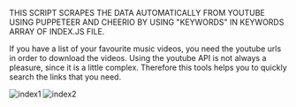 THIS SCRIPT SCRAPES THE DATA AUTOMATICALLY FROM YOUTUBE USING PUPPETEER AND CHEERIO BY USING "KEYWORDS" IN KEYWORDS ARRAY OF INDEX.JS FILE.

If you have a list of your favourite music videos, you need the youtube urls in order to download the videos. 
Using the youtube API is not always a pleasure, since it is a little complex. 
Therefore this tools helps you to quickly search the links that you need.

![index1](https://user-images.githubusercontent.com/71187941/114293739-27f49d80-9ab6-11eb-8a67-eff8cc2ef46e.png)
![index2](https://user-images.githubusercontent.com/71187941/114293744-3d69c780-9ab6-11eb-9252-40118e92c618.png)

